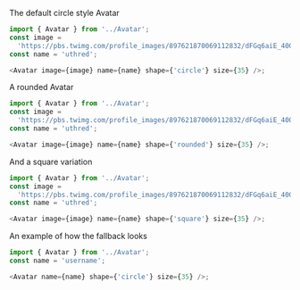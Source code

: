 The default circle style Avatar

```js
import { Avatar } from '../Avatar';
const image =
  'https://pbs.twimg.com/profile_images/897621870069112832/dFGq6aiE_400x400.jpg';
const name = 'uthred';

<Avatar image={image} name={name} shape={'circle'} size={35} />;
```

A rounded Avatar

```js
import { Avatar } from '../Avatar';
const image =
  'https://pbs.twimg.com/profile_images/897621870069112832/dFGq6aiE_400x400.jpg';
const name = 'uthred';

<Avatar image={image} name={name} shape={'rounded'} size={35} />;
```

And a square variation

```js
import { Avatar } from '../Avatar';
const image =
  'https://pbs.twimg.com/profile_images/897621870069112832/dFGq6aiE_400x400.jpg';
const name = 'uthred';

<Avatar image={image} name={name} shape={'square'} size={35} />;
```

An example of how the fallback looks

```js
import { Avatar } from '../Avatar';
const name = 'username';

<Avatar name={name} shape={'circle'} size={35} />;
```
